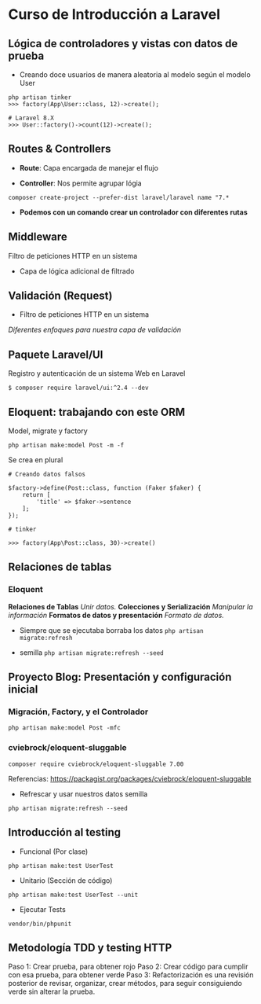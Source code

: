 # Curso de Introducción a Laravel

## Lógica de controladores y vistas con datos de prueba

- Creando doce usuarios de manera aleatoria al modelo según el modelo User
```
php artisan tinker
>>> factory(App\User::class, 12)->create();

# Laravel 8.X
>>> User::factory()->count(12)->create();
```

## Routes & Controllers

- **Route**: Capa encargada de manejar el flujo

- **Controller**: Nos permite agrupar lógia

`composer create-project --prefer-dist laravel/laravel name "7.*`

- **Podemos con un comando crear un controlador con diferentes rutas**

## Middleware

Filtro de peticiones HTTP en un sistema

- Capa de lógica adicional de filtrado

## Validación (Request)

- Filtro de peticiones HTTP en un sistema

*Diferentes enfoques para nuestra capa de validación*

## Paquete Laravel/UI

Registro y autenticación de un sistema Web en Laravel

`$ composer require laravel/ui:^2.4 --dev`

## Eloquent: trabajando con este ORM

Model, migrate y factory

`php artisan make:model Post -m -f`

Se crea en plural

```
# Creando datos falsos

$factory->define(Post::class, function (Faker $faker) {
    return [
        'title' => $faker->sentence
    ];
});

# tinker

>>> factory(App\Post::class, 30)->create()
```

## Relaciones de tablas

### Eloquent

**Relaciones de Tablas**
*Unir datos.*
**Colecciones y Serialización**
*Manipular la información*
**Formatos de datos y presentación**
*Formato de datos.*

- Siempre que se ejecutaba borraba los datos
`php artisan migrate:refresh`

- semilla
`php artisan migrate:refresh --seed`

## Proyecto Blog: Presentación y configuración inicial

### Migración, Factory, y el Controlador

`php artisan make:model Post -mfc`

### cviebrock/eloquent-sluggable

`composer require cviebrock/eloquent-sluggable 7.00`

Referencias: https://packagist.org/packages/cviebrock/eloquent-sluggable

- Refrescar y usar nuestros datos semilla

`php artisan migrate:refresh --seed`

## Introducción al testing

- Funcional (Por clase)

`php artisan make:test UserTest`

- Unitario (Sección de código)

`php artisan make:test UserTest --unit`

- Ejecutar Tests

`vendor/bin/phpunit`

## Metodología TDD y testing HTTP

Paso 1: Crear prueba, para obtener rojo
Paso 2: Crear código para cumplir con esa prueba, para obtener verde
Paso 3: Refactorización es una revisión posterior de revisar, organizar, crear métodos, para seguir consiguiendo verde sin alterar la prueba.

